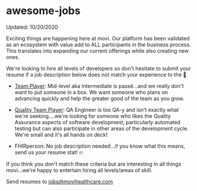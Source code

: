 # awesome-jobs

Updated: 10/20/2020

Exciting things are happening here at movi.  Our platform has been validated as an ecosystem with value add to ALL participants in the business process.  This translates into expanding our current offerings while also creating new ones.

We're looking to hire all levels of developers so don't hesitate to submit your resume if a job description below does not match your experience to the :tea:


- [Team Player](http://b.link/movi-github-team-player): Mid-level aka intermediate is passé...and we really don't want to put someone in a box. We want someone who plans on advancing quickly and help the greater good of the team as you grow.

- [Quality Team Player](http://b.link/movi-github-quality-team-player): QA Engineer is too QA-y and isn't exactly what we're seeking....we're looking for someone who likes the Quality Assurance aspects of software development, particularly automated testing but can also participate in other areas of the development cycle.  We're small and it's all hands on deck!

- FHIRperson: No job description needed...if you know what this means, send us your resume stat! :fire:

If you think you don't match these criteria but are interesting in all things movi...we're happy to entertain hiring all levels/areas of skill.

Send resumes to jobs@movihealthcare.com


